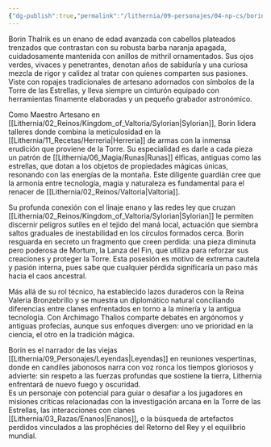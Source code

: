 ```yaml
---
{"dg-publish":true,"permalink":"/lithernia/09-personajes/04-np-cs/borin-thalrik/","title":"Borin Thalrik","tags":["lithernia","personaje","enano","Sylorian"]}
---
```


Borin Thalrik es un enano de edad avanzada con cabellos plateados trenzados que contrastan con su robusta barba naranja apagada, cuidadosamente mantenida con anillos de mithril ornamentados. Sus ojos verdes, vivaces y penetrantes, denotan años de sabiduría y una curiosa mezcla de rigor y calidez al tratar con quienes comparten sus pasiones. Viste con ropajes tradicionales de artesano adornados con símbolos de la Torre de las Estrellas, y lleva siempre un cinturón equipado con herramientas finamente elaboradas y un pequeño grabador astronómico.

Como Maestro Artesano en [[Lithernia/02_Reinos/Kingdom_of_Valtoria/Sylorian\|Sylorian]], Borin lidera talleres donde combina la meticulosidad en la [[Lithernia/11_Recetas/Herreria\|Herreria]] de armas con la inmensa erudición que proviene de la Torre. Su especialidad es darle a cada pieza un patrón de [[Lithernia/06_Magia/Runas\|Runas]] élficas, antiguas como las estrellas, que dotan a los objetos de propiedades mágicas únicas, resonando con las energías de la montaña. Este diligente guardián cree que la armonía entre tecnología, magia y naturaleza es fundamental para el renacer de [[Lithernia/02_Reinos/Valtoria\|Valtoria]].

Su profunda conexión con el linaje enano y las redes ley que cruzan [[Lithernia/02_Reinos/Kingdom_of_Valtoria/Sylorian\|Sylorian]] le permiten discernir peligros sutiles en el tejido del maná local, actuación que siembra saltos graduales de inestabilidad en los círculos formados cerca. Borin resguarda en secreto un fragmento que creen perdida: una pieza diminuta pero poderosa de Mortum, la Lanza del Fin, que utiliza para reforzar sus creaciones y proteger la Torre. Esta posesión es motivo de extrema cautela y pasión interna, pues sabe que cualquier pérdida significaría un paso más hacia el caos ancestral.

Más allá de su rol técnico, ha establecido lazos duraderos con la Reina Valeria Bronzebrillo y se muestra un diplomático natural conciliando diferencias entre clanes enfrentados en torno a la minería y la antigua tecnología. Con Archimago Thalios comparte debates en argónomos y antiguas profecías, aunque sus enfoques divergen: uno ve prioridad en la ciencia, el otro en la tradición mágica.

Borin es el narrador de las viejas [[Lithernia/09_Personajes/Leyendas\|Leyendas]] en reuniones vespertinas, donde en candiles jabonosos narra con voz ronca los tiempos gloriosos y advierte: sin respeto a las fuerzas profundas que sostiene la tierra, Lithernia enfrentará de nuevo fuego y oscuridad.  
Es un personaje con potencial para guiar o desafiar a los jugadores en misiones críticas relacionadas con la investigación arcana en la Torre de las Estrellas, las interacciones con clanes [[Lithernia/03_Razas/Enanos\|Enanos]], o la búsqueda de artefactos perdidos vinculados a las prophécies del Retorno del Rey y el equilibrio mundial.